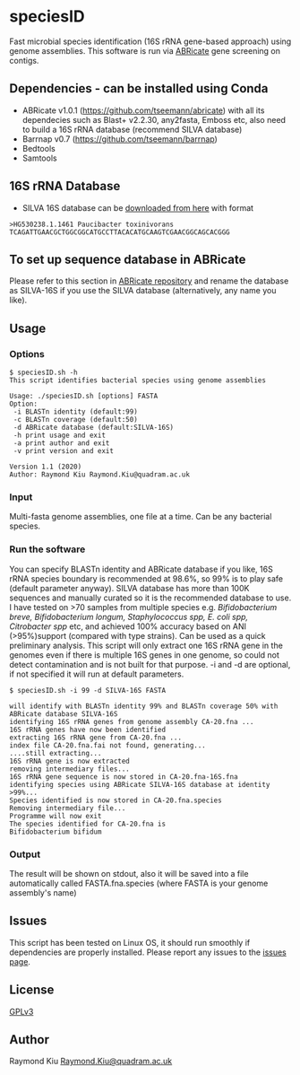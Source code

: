 # speciesID
Fast microbial species identification (16S rRNA gene-based approach) using genome assemblies. This software is run via [ABRicate](https://github.com/tseemann/abricate) gene screening on contigs.

## Dependencies - can be installed using Conda
* ABRicate v1.0.1 (https://github.com/tseemann/abricate) with all its dependecies such as Blast+ v2.2.30, any2fasta, Emboss etc, also  need to build a 16S rRNA database (recommend SILVA database)
* Barrnap v0.7 (https://github.com/tseemann/barrnap)
* Bedtools
* Samtools

## 16S rRNA Database
* SILVA 16S database can be [downloaded from here](https://zenodo.org/record/3731176/files/silva_species_assignment_v138.fa.gz?download=1) with format
```
>HG530238.1.1461 Paucibacter toxinivorans
TCAGATTGAACGCTGGCGGCATGCCTTACACATGCAAGTCGAACGGCAGCACGGG
```

## To set up sequence database in ABRicate
Please refer to this section in [ABRicate repository](https://github.com/tseemann/abricate#making-your-own-database) and rename the database as SILVA-16S if you use the SILVA database (alternatively, any name you like).

## Usage
### Options
```
$ speciesID.sh -h
This script identifies bacterial species using genome assemblies

Usage: ./speciesID.sh [options] FASTA
Option:
 -i BLASTn identity (default:99)
 -c BLASTn coverage (default:50)
 -d ABRicate database (default:SILVA-16S)
 -h print usage and exit
 -a print author and exit
 -v print version and exit

Version 1.1 (2020)
Author: Raymond Kiu Raymond.Kiu@quadram.ac.uk
```
### Input
Multi-fasta genome assemblies, one file at a time. Can be any bacterial species.

### Run the software
You can specify BLASTn identity and ABRicate database if you like, 16S rRNA species boundary is recommended at 98.6%, so 99% is to play safe (default parameter anyway). SILVA database has more than 100K sequences and manually curated so it is the recommended database to use. I have tested on >70 samples from multiple species e.g. *Bifidobacterium breve, Bifidobacterium longum, Staphylococcus spp, E. coli spp, Citrobacter spp* etc, and achieved 100% accuracy based on ANI (>95%)support (compared with type strains). Can be used as a quick preliminary analysis.
This script will only extract one 16S rRNA gene in the genomes even if there is multiple 16S genes in one genome, so could not detect contamination and is not built for that purpose.
-i and -d are optional, if not specified it will run at default parameters.
```
$ speciesID.sh -i 99 -d SILVA-16S FASTA

will identify with BLASTn identity 99% and BLASTn coverage 50% with ABRicate database SILVA-16S
identifying 16S rRNA genes from genome assembly CA-20.fna ...
16S rRNA genes have now been identified
extracting 16S rRNA gene from CA-20.fna ...
index file CA-20.fna.fai not found, generating...
....still extracting...
16S rRNA gene is now extracted
removing intermediary files...
16S rRNA gene sequence is now stored in CA-20.fna-16S.fna
identifying species using ABRicate SILVA-16S database at identity >99%...
Species identified is now stored in CA-20.fna.species
Removing intermediary file...
Programme will now exit
The species identified for CA-20.fna is 
Bifidobacterium bifidum
```
### Output
The result will be shown on stdout, also it will be saved into a file automatically called FASTA.fna.species (where FASTA is your genome assembly's name)

## Issues
This script has been tested on Linux OS, it should run smoothly if dependencies are properly installed. Please report any issues to the [issues page](https://github.com/raymondkiu/speciesID/issues).

## License
[GPLv3](https://github.com/raymondkiu/speciesID/blob/master/LICENSE)

## Author
Raymond Kiu Raymond.Kiu@quadram.ac.uk
